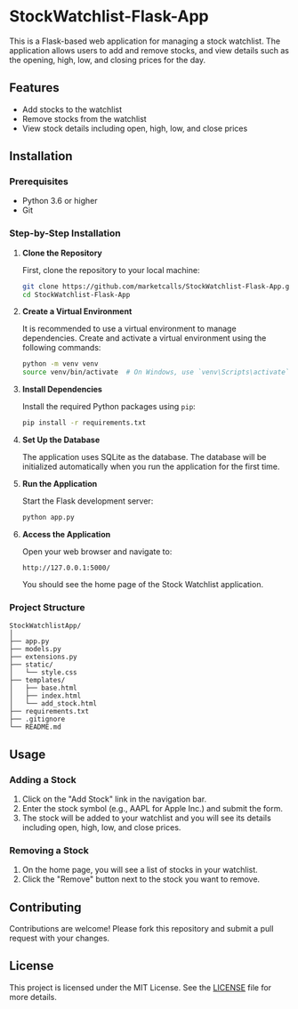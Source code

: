 
# StockWatchlist-Flask-App

This is a Flask-based web application for managing a stock watchlist. The application allows users to add and remove stocks, and view details such as the opening, high, low, and closing prices for the day.

## Features

- Add stocks to the watchlist
- Remove stocks from the watchlist
- View stock details including open, high, low, and close prices

## Installation

### Prerequisites

- Python 3.6 or higher
- Git

### Step-by-Step Installation

1. **Clone the Repository**

   First, clone the repository to your local machine:

   ```sh
   git clone https://github.com/marketcalls/StockWatchlist-Flask-App.git
   cd StockWatchlist-Flask-App
   ```

2. **Create a Virtual Environment**

   It is recommended to use a virtual environment to manage dependencies. Create and activate a virtual environment using the following commands:

   ```sh
   python -m venv venv
   source venv/bin/activate  # On Windows, use `venv\Scripts\activate`
   ```

3. **Install Dependencies**

   Install the required Python packages using `pip`:

   ```sh
   pip install -r requirements.txt
   ```

4. **Set Up the Database**

   The application uses SQLite as the database. The database will be initialized automatically when you run the application for the first time.

5. **Run the Application**

   Start the Flask development server:

   ```sh
   python app.py
   ```

6. **Access the Application**

   Open your web browser and navigate to:

   ```
   http://127.0.0.1:5000/
   ```

   You should see the home page of the Stock Watchlist application.

### Project Structure

```plaintext
StockWatchlistApp/
│
├── app.py
├── models.py
├── extensions.py
├── static/
│   └── style.css
├── templates/
│   ├── base.html
│   ├── index.html
│   └── add_stock.html
├── requirements.txt
├── .gitignore
└── README.md
```

## Usage

### Adding a Stock

1. Click on the "Add Stock" link in the navigation bar.
2. Enter the stock symbol (e.g., AAPL for Apple Inc.) and submit the form.
3. The stock will be added to your watchlist and you will see its details including open, high, low, and close prices.

### Removing a Stock

1. On the home page, you will see a list of stocks in your watchlist.
2. Click the "Remove" button next to the stock you want to remove.

## Contributing

Contributions are welcome! Please fork this repository and submit a pull request with your changes.

## License

This project is licensed under the MIT License. See the [LICENSE](LICENSE.md) file for more details.
